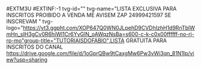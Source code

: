 #EXTM3U
#EXTINF:-1 tvg-id="" tvg-name="LISTA EXCLUSIVA PARA INSCRITOS PROIBIDO A VENDA ME AVISEM ZAP 24999421597 SE INSCREVAM " tvg-logo="https://yt3.ggpht.com/XOP647Q0WN0JLpehD9CVDhIzhH1d9RnTblWmHn_sIH3gCv0R6hiWl1Cr6YyGlN_oAWqzNsBa=s600-c-k-c0x00ffffff-no-rj-rp-mo"group-title="TUTORIAISDOFABIO",LISTA GRATUITA PARA INSCRITOS DO CANAL 
https://drive.google.com/file/d/1oGprQBw9tCaxgMw6Pw3vWi3qn_81N1lp/view?usp=sharing
